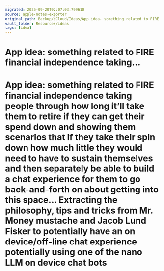 ```yaml
---
migrated: 2025-09-20T02:07:03.799610
source: apple-notes-exporter
original_path: Backup/iCloud/Ideas/App idea- something related to FIRE financial independence taking….md
vault_folder: Resources/ideas
tags: [idea]
---
```

# App idea: something related to FIRE financial independence taking…

# App idea: something related to FIRE financial independence taking people through how long it’ll take them to retire if they can get their spend down and showing them scenarios that if they take their spin down how much little they would need to have to sustain themselves and then separately be able to build a chat experience for them to go back-and-forth on about getting into this space… Extracting the philosophy, tips and tricks from Mr. Money mustache and Jacob Lund Fisker to potentially have an on device/off-line chat experience potentially using one of the nano LLM on device chat bots
